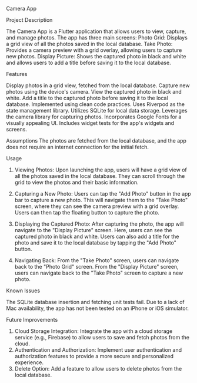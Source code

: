 Camera App

Project Description

The Camera App is a Flutter application that allows users to view, capture, and manage photos. The app has three main screens:
Photo Grid: Displays a grid view of all the photos saved in the local database.
Take Photo: Provides a camera preview with a grid overlay, allowing users to capture new photos.
Display Picture: Shows the captured photo in black and white and allows users to add a title before saving it to the local database.

Features

Display photos in a grid view, fetched from the local database.
Capture new photos using the device's camera.
View the captured photo in black and white.
Add a title to the captured photo before saving it to the local database.
Implemented using clean code practices.
Uses Riverpod as the state management library.
Utilizes SQLite for local data storage.
Leverages the camera library for capturing photos.
Incorporates Google Fonts for a visually appealing UI.
Includes widget tests for the app's widgets and screens.

Assumptions
The photos are fetched from the local database, and the app does not require an internet connection for the initial fetch.

Usage

1) Viewing Photos: 
Upon launching the app, users will have a grid view of all the photos saved in the local database. They can scroll through the grid to view the photos and their basic information.

2) Capturing a New Photo:
Users can tap the "Add Photo" button in the app bar to capture a new photo.
This will navigate them to the "Take Photo" screen, where they can see the camera preview with a grid overlay.
Users can then tap the floating button to capture the photo.

3) Displaying the Captured Photo:
After capturing the photo, the app will navigate to the "Display Picture" screen.
Here, users can see the captured photo in black and white.
Users can also add a title for the photo and save it to the local database by tapping the "Add Photo" button.

4) Navigating Back:
From the "Take Photo" screen, users can navigate back to the "Photo Grid" screen.
From the "Display Picture" screen, users can navigate back to the "Take Photo" screen to capture a new photo.

Known Issues

The SQLite database insertion and fetching unit tests fail.
Due to a lack of Mac availability, the app has not been tested on an iPhone or iOS simulator.

Future Improvements

1) Cloud Storage Integration: Integrate the app with a cloud storage service (e.g., Firebase) to allow users to save and fetch photos from the cloud.
2) Authentication and Authorization: Implement user authentication and authorization features to provide a more secure and personalized experience.
3) Delete Option: Add a feature to allow users to delete photos from the local database.


